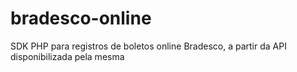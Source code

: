 # bradesco-online

SDK PHP para registros de boletos online Bradesco, a partir da API disponibilizada pela mesma